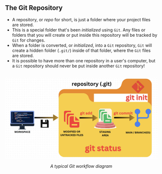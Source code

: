 ## The Git Repository

- A repository, or *repo* for short, is just a folder where your project files are stored.
- This is a special folder that's been *initialized* using `Git`. Any files or folders that you will create or put inside this repository will be tracked by `Git` for changes.
- When a folder is converted, or *initialized*, into a `Git` repository, `Git` will create a hidden folder (`.git/`) inside of that folder, where the `Git` files are stored.
- It is possible to have more than one repository in a user's computer, but a `Git` repository should never be put inside another `Git` repository!

<br>
<div align="center">
    <img src="../img/gitdiagram.jpg" alt="git diagram">
    <p><i>A typical Git workflow diagram</i></p>
</div>